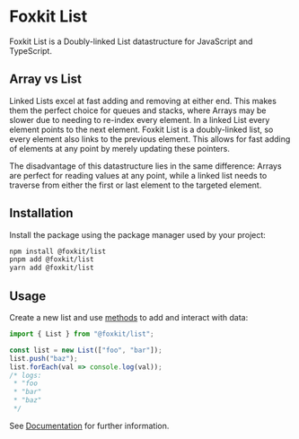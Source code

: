 # Foxkit List

Foxkit List is a Doubly-linked List datastructure for JavaScript and TypeScript.

## Array vs List

Linked Lists excel at fast adding and removing at either end. This makes them the perfect choice for queues and stacks, where Arrays may be slower due to needing to re-index every element. In a linked List every element points to the next element. Foxkit List is a doubly-linked list, so every element also links to the previous element. This allows for fast adding of elements at any point by merely updating these pointers.

The disadvantage of this datastructure lies in the same difference: Arrays are perfect for reading values at any point, while a linked list needs to traverse from either the first or last element to the targeted element.

## Installation

Install the package using the package manager used by your project:

```sh
npm install @foxkit/list
pnpm add @foxkit/list
yarn add @foxkit/list
```

## Usage

Create a new list and use [methods](docs/README.md) to add and interact with data:

```js
import { List } from "@foxkit/list";

const list = new List(["foo", "bar"]);
list.push("baz");
list.forEach(val => console.log(val));
/* logs:
 * "foo
 * "bar"
 * "baz"
 */
```

See [Documentation](docs/README.md) for further information.
